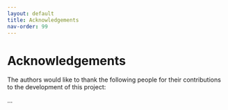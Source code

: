```yaml
---
layout: default
title: Acknowledgements
nav-order: 99
---
```


# Acknowledgements

The authors would like to thank the following people for their contributions to the development of this project:

...